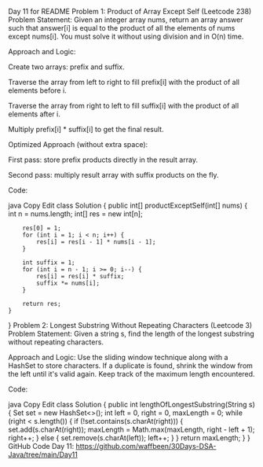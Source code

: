 Day 11 for README
Problem 1: Product of Array Except Self (Leetcode 238)
Problem Statement:
Given an integer array nums, return an array answer such that answer[i] is equal to the product of all the elements of nums except nums[i].
You must solve it without using division and in O(n) time.

Approach and Logic:

Create two arrays: prefix and suffix.

Traverse the array from left to right to fill prefix[i] with the product of all elements before i.

Traverse the array from right to left to fill suffix[i] with the product of all elements after i.

Multiply prefix[i] * suffix[i] to get the final result.

Optimized Approach (without extra space):

First pass: store prefix products directly in the result array.

Second pass: multiply result array with suffix products on the fly.

Code:

java
Copy
Edit
class Solution {
    public int[] productExceptSelf(int[] nums) {
        int n = nums.length;
        int[] res = new int[n];
        
        res[0] = 1;
        for (int i = 1; i < n; i++) {
            res[i] = res[i - 1] * nums[i - 1];
        }

        int suffix = 1;
        for (int i = n - 1; i >= 0; i--) {
            res[i] = res[i] * suffix;
            suffix *= nums[i];
        }

        return res;
    }
}
Problem 2: Longest Substring Without Repeating Characters (Leetcode 3)
Problem Statement:
Given a string s, find the length of the longest substring without repeating characters.

Approach and Logic:
Use the sliding window technique along with a HashSet to store characters. If a duplicate is found, shrink the window from the left until it's valid again. Keep track of the maximum length encountered.

Code:

java
Copy
Edit
class Solution {
    public int lengthOfLongestSubstring(String s) {
        Set<Character> set = new HashSet<>();
        int left = 0, right = 0, maxLength = 0;
        while (right < s.length()) {
            if (!set.contains(s.charAt(right))) {
                set.add(s.charAt(right));
                maxLength = Math.max(maxLength, right - left + 1);
                right++;
            } else {
                set.remove(s.charAt(left));
                left++;
            }
        }
        return maxLength;
    }
}
GitHub Code Day 11:
https://github.com/waffbeen/30Days-DSA-Java/tree/main/Day11

